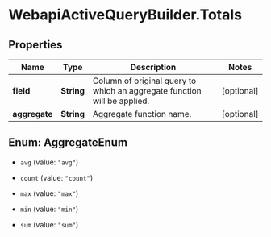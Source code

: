 # WebapiActiveQueryBuilder.Totals

## Properties
Name | Type | Description | Notes
------------ | ------------- | ------------- | -------------
**field** | **String** | Column of original query to which an aggregate function will be applied. | [optional] 
**aggregate** | **String** | Aggregate function name. | [optional] 


<a name="AggregateEnum"></a>
## Enum: AggregateEnum


* `avg` (value: `"avg"`)

* `count` (value: `"count"`)

* `max` (value: `"max"`)

* `min` (value: `"min"`)

* `sum` (value: `"sum"`)




